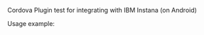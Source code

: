 Cordova Plugin test for integrating with IBM Instana (on Android)

Usage example:

```instana.initPlugin("INSTANA_KEY_PLUGIN_01", "https://<report-url>", callbackSuccess, callbackError);

